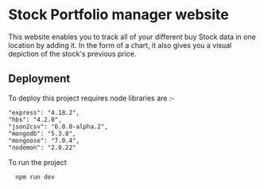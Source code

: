 
# Stock Portfolio manager website
This website enables you to track all of your different buy Stock data in one location by adding it. In the form of a chart, it also gives you a visual depiction of the stock's previous price.


## Deployment

To deploy this project requires node libraries are :-

    "express": "4.18.2",
    "hbs": "4.2.0",
    "json2csv": "6.0.0-alpha.2",
    "mongodb": "5.3.0",
    "mongoose": "7.0.4",
    "nodemon": "2.0.22"
To run the project
```bash
  npm run dev
```


